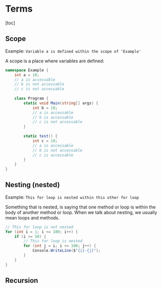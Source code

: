 # Terms

[toc]

## Scope

Example: `Variable a is defined within the scope of 'Example'`

A scope is a place where variables are defined:

```c#
namespace Example {
    int a = 10;
    // a is accessable
    // b is not accessable
    // c is not accessable
    
    class Program {
        static void Main(string[] args) {
            int b = 10;
            // a is accessable
            // b is accessable
            // c is not accessable
        }
        
        static test() {
            int c = 10;
            // a is accessable
            // b is not accessable
            // c is accessable
        }
    }
}
```

## Nesting (nested)

Example: `This for loop is nested within this other for loop`

Something that is nested, is saying that one method or loop is within the body of another method or loop. When we talk about nesting, we usually mean loops and methods.

```c#
// This for loop is not nested
for (int i = 1; i <= 100; i++) {
    if (i >= 50) {
        // This for loop is nested
        for (int j = i; i <= 100; j++) {
            Console.WriteLine($"{i}-{j}");
        }
    }
}
```

## Recursion

